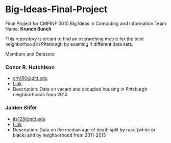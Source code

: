 # Big-Ideas-Final-Project
Final Project for CMPINF 0010 Big Ideas in Computing and Information
Team Name: **Krunch Bunch**

This repository is meant to find an overarching metric for the best neighborhood in Pittsburgh by examing 4 different data sets.

Members and Datasets:

### Conor R. Hutchison
* crh100@pitt.edu
* [Link](https://data.wprdc.org/dataset/pgh/resource/94f8eda2-fa77-49a2-9190-3a6ed85fc561)
* Description: Data on vacant and occupied housing in Pittsburgh neighborhoods from 2010

### Jaiden Slifer
* jts128@pitt.edu
* [Link](https://data.wprdc.org/dataset/median-age-death)
* Description: Data on the median age of death split by race (white or black) and by neighborhood from 2011-2015

